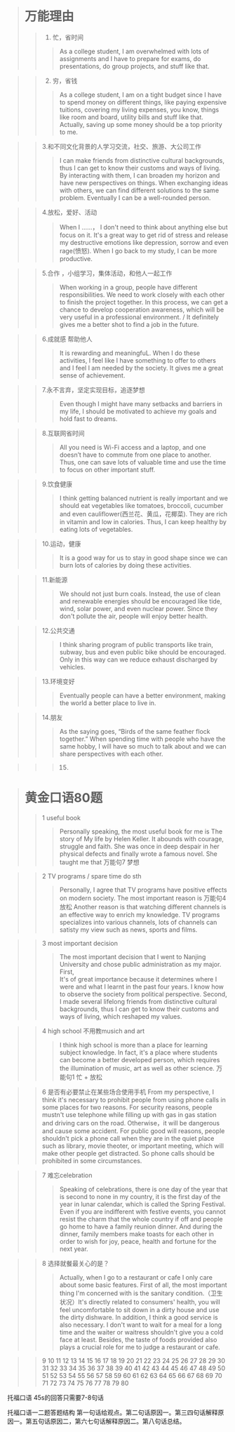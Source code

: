 > # 万能理由
>> 1. 忙，省时间
>>> As a college student, I am overwhelmed with lots of assignments and I have to prepare for exams, do presentations, do group projects, and stuff like that. 

>> 2. 穷，省钱
>>> As a college student, I am on a tight budget since I have to spend money on different things, like paying expensive tuitions, covering my living expenses, you know, things like room and board, utility bills and stuff like that. Actually, saving up some money should be a top priority to me.

>> 3.和不同文化背景的人学习交流，社交、旅游、大公司工作 
>>> I can make friends from distinctive cultural backgrounds, thus I can get to know their customs and ways of living. By interacting with them, I can broaden my horizon and have new perspectives on things. When exchanging ideas with others, we can find different solutions to the same problem. Eventually I can be a well-rounded person.

>> 4.放松，爱好、活动
>>> When I ……， I don't need to think about anything else but focus on it. It's a great way to get rid of stress and release my destructive emotions like depression, sorrow and even rage(愤怒). When I go back to my study, I can be more productive.

>> 5.合作 ，小组学习，集体活动，和他人一起工作
>>> When working in a group, people have different responsibilities. We need to work closely with each other to finish the project together. In this process, we can get a chance to develop cooperation awareness, which will be very useful in a professional environment. / It definitely gives me a better shot to find a job in the future. 

>> 6.成就感  帮助他人
>>> It is rewarding and meaningfuL. When I do these activities, I feel like I have something to offer to others and I feel I am needed by the society. It gives me a great sense of achievement. 

>> 7.永不言弃，坚定实现目标，追逐梦想
>>> Even though I might have many setbacks and barriers in my life, I should be motivated to achieve my goals and hold fast to dreams.

>> 8.互联网省时间
>>> All you need is Wi-Fi access and a laptop, and one doesn’t have to commute from one place to another. Thus, one can save lots of valuable time and use the time to focus on other important stuff.

>> 9.饮食健康
>>> I think getting balanced nutrient is really important and we should eat vegetables like tomatoes, broccoli, cucumber and even cauliflower(西兰花、黄瓜，花椰菜). They are rich in vitamin and low in calories. Thus, I can keep healthy by eating lots of vegetables.

>> 10.运动，健康
>>> It is a good way for us to stay in good shape since we can burn lots of calories by doing these activities.

>> 11.新能源
>>> We should not just burn coals. Instead, the use of clean and renewable energies should be encouraged like tide, wind, solar power, and even nuclear power. Since they don't pollute the air, people will enjoy better health. 

>> 12.公共交通
>>> I think sharing program of public transports like train, subway, bus and even public bike should be encouraged. Only in this way can we reduce exhaust discharged by vehicles.

>> 13.环境变好
>>> Eventually people can have a better environment, making the world a better place to live in.

>> 14.朋友
>>> As the saying goes, “Birds of the same feather flock together.” When spending time with people who have the same hobby, I will have so much to talk about and we can share perspectives with each other.

>>> 15. 

> # 黄金口语80题
>> 1 useful book
>>> Personally speaking, the most useful book for me is The story of My life by Helen Keller. 
It abounds with courage, struggle and faith. She was once in deep despair in her physical defects and finally wrote a famous novel.
She taught me that 万能句7 梦想

>> 2 TV programs  / spare time do sth
>>> Personally, I agree that TV programs have positive effects on modern society. 
The most important reason is 万能句4 放松
Another reason is that watching different channels is an effective way to enrich my knowledge. TV programs specializes into various channels, lots of channels can satisty my view such as news, sports and films.

>> 3 most important decision
>>> The most important decision that I went to Nanjing University and chose public administration as my major. 
First, It's of great importance because it determines where I were and what I learnt in the past four years. I know how to observe the society from political perspective.
Second, I made several lifelong friends from distinctive cultural backgrounds, thus I can get to know their customs and ways of living, which reshaped my values.

>> 4 high school 不用教musich and art
>>> I think high school is more than a place for learning subject knowledge. In fact, it's a place where students can become a better developed person, which requires the illumination of music, art as well as other science.
万能句1 忙 + 放松

>> 6 是否有必要禁止在某些场合使用手机
From my perspective, I think it's necessary to prohibit people from using phone calls in some places for two reasons. 
For security reasons, people mustn't use telephone while filling up with gas in gas station and driving cars on the road. Otherwise，it will be dangerous and cause some accident.
For public good will reasons, people shouldn't pick a phone call when they are in the quiet place such as library, movie theoter, or important meeting, which will make other people get distracted.
So phone calls should be prohibited in some circumstances.

>> 7 难忘celebration 
>>> Speaking of celebrations, there is one day of the year that is second to none in my country, it is the first day of the year in lunar calendar, which is called the Spring Festival. Even if you are indifferent with festive events, you cannot resist the charm that the whole country if off and people go home to have a family reunion dinner. And during the dinner, family members make toasts for each other in order to wish for joy, peace, health and fortune for the next year. 

>> 8 选择就餐最关心的是？ 
>>> Actually, when I go to a restaurant or cafe I only care about some basic features. First of all, the most important thing I'm concerned with is the sanitary condition.（卫生状况）It's directly related to consumers' health, you will feel uncomfortable to sit down in a dirty house and use the dirty dishware. In addition, I think a good service is also necessary. I don't want to wait for a meal for a long time and the waiter or waitress shouldn't give you a cold face at least. Besides, the taste of foods provided also plays a crucial role for me to judge a restaurant or cafe.

>> 9 
>> 10
>> 11
>> 12
>> 13
>> 14
>> 15
>> 16
>> 17
>> 18
>> 19
>> 20
>> 21
>> 22
>> 23
>> 24
>> 25
>> 26
>> 27
>> 28
>> 29
>> 30
>> 31
>> 32
>> 33
>> 34
>> 35
>> 36
>> 37
>> 38
>> 39
>> 40
>> 41
>> 42
>> 43
>> 44
>> 45
>> 46
>> 47
>> 48
>> 49
>> 50
>> 51
>> 52
>> 53
>> 54
>> 55
>> 56
>> 57
>> 58
>> 59
>> 60
>> 61
>> 62
>> 63
>> 64
>> 65
>> 66
>> 67
>> 68
>> 69
>> 70
>> 71
>> 72
>> 73
>> 74
>> 75
>> 76
>> 77
>> 78
>> 79
>> 80
>> 
托福口语
45s的回答只需要7-8句话
 
托福口语一二题答题结构
第一句话给观点。第二句话原因一。第三四句话解释原因一。第五句话原因二，第六七句话解释原因二。第八句话总结。
 

